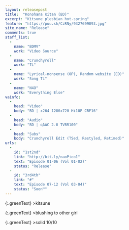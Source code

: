 ```yaml
---
layout: releasepost
title:  "Konohana Kitan (BD)"
excerpt: "Kitsune plesbian hot-spring"
feature: "https://puu.sh/CzRNy/9327699093.jpg"
site_name: "Release"
comments: true
staff_list:
  - 
    name: "BDMV"
    work: "Video Source"
  - 
    name: "Crunchyroll"
    work: "TL"
  - 
    name: "Lyrical-nonsense (OP), Random website (ED)"
    work: "Song TL"
  - 
    name: "N4O"
    work: "Everything Else"
vainfo:
  -
    head: "Video"
    body: "BD | x264 1280x720 Hi10P CRF16"
  -
    head: "Audio"
    body: "BD | qAAC 2.0 TVBR100"
  -
    head: "Subs"
    body: "Crunchyroll Edit (TSed, Restyled, Retimed)"
urls:
  - 
    id: "1st2nd"
    link: "http://bit.ly/naoPico1"
    text: "Episode 01-06 (Vol 01-02)"
    status: "Release"
  - 
    id: "3rd4th"
    link: "#"
    text: "Episode 07-12 (Vol 03-04)"
    status: "Soon™"
---
```

{:.greenText}
\>kitsune

{:.greenText}
\>blushing to other girl

{:.greenText}
\>solid 10/10
